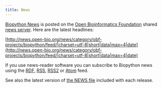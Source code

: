 ```yaml
---
title: News
---
```


[Biopython
News](http://news.open-bio.org/news/category/obf-projects/biopython/) is
posted on the [Open Bioinformatics Foundation](obf:OBF "wikilink")
shared [news server](http://news.open-bio.org/news/). Here are the
latest headlines:

<rss>[http://news.open-bio.org/news/category/obf-projects/biopython/feed/|charset=utf-8|short|data|max=4|date](http://news.open-bio.org/news/category/obf-projects/biopython/feed/|charset=utf-8|short|data|max=4|date)</rss>

If you use news-reader software you can subscribe to Biopython news
using the
[RDF](http://news.open-bio.org/news/category/obf-projects/biopython/feed/rdf),
[RSS](http://news.open-bio.org/news/category/obf-projects/biopython/feed/rss),
[RSS2](http://news.open-bio.org/news/category/obf-projects/biopython/feed/rss2)
or
[Atom](http://news.open-bio.org/news/category/obf-projects/biopython/feed/atom)
feed.

See also the latest version of [the NEWS
file](http://biopython.open-bio.org/SRC/biopython/NEWS) included with
each release.

